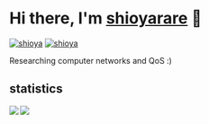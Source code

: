 
# Hi there, I'm [shioyarare](https://shioyarare.github.io/portfolio) 👋

[![shioya](https://img.shields.io/endpoint?url=https%3A%2F%2Fatcoder-badges.now.sh%2Fapi%2Fatcoder%2Fjson%2Fshioya)](https://atcoder.jp/users/shioya)
[![shioya](https://img.shields.io/endpoint?url=https%3A%2F%2Fatcoder-badges.now.sh%2Fapi%2Fcodeforces%2Fjson%2Fshioya)](https://codeforces.com/profile/shioya)

Researching computer networks and QoS :)
<!--
## contacts
<div align="center">
</div>
-->
## statistics
<a href="https://github.com/shioyarare">
  <img align="left" src="https://github-readme-stats.vercel.app/api?username=shioyarare&hide=issues&show_icons=true&theme=graywhite" />
</a>
<a href="https://github.com/shioyarare">
  <img align="left" src="https://github-readme-stats.vercel.app/api/top-langs/?username=shioyarare&layout=compact&theme=graywhite" />
</a>

<!--
**shioyarare/shioyarare** is a ✨ _special_ ✨ repository because its `README.md` (this file) appears on your GitHub profile.

Here are some ideas to get you started:

- 🔭 I’m currently working on ...
- 🌱 I’m currently learning ...
- 👯 I’m looking to collaborate on ...
- 🤔 I’m looking for help with ...
- 💬 Ask me about ...
- 📫 How to reach me: ...
- 😄 Pronouns: ...
- ⚡ Fun fact: ...
-->
